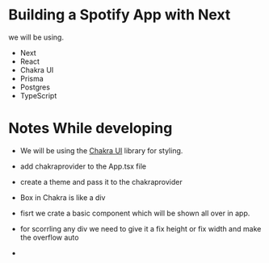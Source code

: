 # Building a Spotify App with Next

we will be using.

- Next
- React
- Chakra UI
- Prisma
- Postgres
- TypeScript

# Notes While developing

- We will be using the [Chakra UI](https://chakra-ui.com/) library for styling.

- add chakraprovider to the App.tsx file

- create a theme and pass it to the chakraprovider

- Box in Chakra is like a div

- fisrt we crate a basic component which will be shown all over in app.

- for scorrling any div we need to give it a fix height or fix width and make the overflow auto

-
